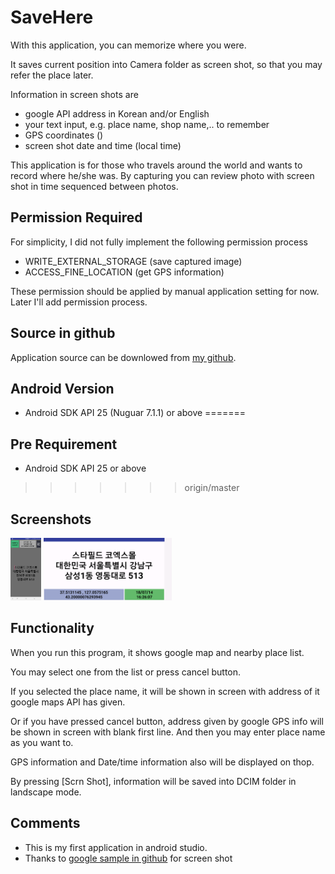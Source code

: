 
# SaveHere

With this application, you can memorize where you were. 

It saves current position into Camera folder as screen shot, so that you may refer the place later.

Information in screen shots are
- google API address in Korean and/or English
- your text input, e.g. place name, shop name,.. to remember
- GPS coordinates ()
- screen shot date and time (local time)

This application is for those who travels around the world and wants to record where he/she was. By capturing you can review photo with screen shot in time sequenced between photos.

## Permission Required

For simplicity, I did not fully implement the following permission process
- WRITE_EXTERNAL_STORAGE (save captured image)
- ACCESS_FINE_LOCATION (get GPS information)

These permission should be applied by manual application setting for now.
Later I'll add permission process.


## Source in github

Application source can be downlowed from [my github][1].

[1]: https://github.com/riopapa/SaveHere

## Android Version

- Android SDK API 25 (Nuguar 7.1.1) or above 
=======
## Pre Requirement

- Android SDK API 25 or above
>>>>>>> origin/master

## Screenshots

<img src="screenshots1.png" height="100" alt="Screenshot main"/>
<img src="screenshots2.png" height="100" alt="Screenshot landscaped"/>

## Functionality

When you run this program, it shows google map and nearby place list.

You may select one from the list or press cancel button.

If you selected the place name, it will be shown in screen with address of it google maps API has given.

Or if you have pressed cancel button, address given by google GPS info will be shown in screen with blank first line. And then you may enter place name as you want to.

GPS information and Date/time information also will be displayed on thop.

By pressing [Scrn Shot], information will be saved into DCIM folder in landscape mode.

## Comments

- This is my first application in android studio.
- Thanks to [google sample in github][2] for screen shot


[2]: https://github.com/googlesamples/android-ScreenCapture


